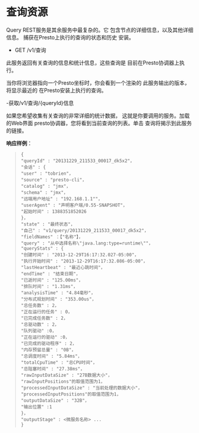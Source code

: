 查询资源
==============

Query REST服务是其余服务中最复杂的。它
包含节点的详细信息，以及其他详细信息。
捕获在Presto上执行的查询的状态和历史
安装。

- GET /v1/查询

此服务返回有关查询的信息和统计信息，这些查询是
目前在Presto协调器上执行。

当你将浏览器指向一个Presto坐标时，你会看到一个渲染的
此服务输出的版本，将显示最近的
在Presto安装上执行的查询。
   

-获取/v1/查询/{queryId}信息

如果您希望收集有关查询的非常详细的统计数据，
这就是你要调用的服务。加载的Web界面
presto协调器，您将看到当前查询的列表。单击
查询将揭示到此服务的链接。

**响应样例**：

>```{.http} ,（中文名）
> {
> "queryId" : "20131229_211533_00017_dk5x2"，
> "会话" : {
> "user" : "tobrien"，
> "source" : "presto-cli"，
> "catalog" : "jmx"，
> "schema" : "jmx"，
> "远端用户地址" : "192.168.1.1""，
> "userAgent" : "声明客户端/0.55-SNAPSHOT"，
> "起始时间" : 1388351852026
> }，
> "state" : "最终状态"，
> "自己" : "v1/query/20131229_211533_00017_dk5x2"，
> "fieldNames" ：【"名称"】，
> "query" : "从中选择名称\"java.lang:type=runtime\""，
> "queryStats" : {
> "创建时间" : "2013-12-29T16:17:32.027-05:00"，
> "执行开始时间" : "2013-12-29T16:17:32.086-05:00"，
> "lastHeartbeat" : "最近心跳时间"，
> "endTime" : "结束日期"，
> "已逝时间" : "125.00ms"，
> "排队时间" : "1.31ms"，
> "analysisTime" : "4.84毫秒"，
> "分布式规划时间" : "353.00us"，
> "总任务数" : 2，
> "正在运行的任务" : 0，
> "已完成任务数" : 2，
> "总驱动数" : 2，
> "队列驱动" :0，
> "正在运行的驱动" :0，
> "已完成的驱动程序" : 2，
> "内存预留总量" : "0B"，
> "总调度时间" : "5.84ms"，
> "totalCpuTime" : "总CPU时间"，
> "总阻塞时间" : "27.38ms"，
> "rawInputDataSize" : "27B数据大小"，
> "rawInputPositions"的取值范围为1，
> "processedInputDataSize" : "当前处理的数据大小"，
> "processedInputPositions"的取值范围为1，
> "outputDataSize" : "32B"，
> "输出位置" :1
> }，
> "outputStage" : <微服务名称> ...
> }
> ```
   
